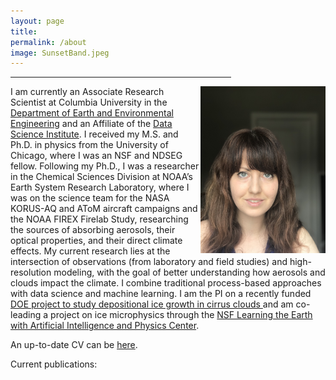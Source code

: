 ```yaml
---
layout: page
title: 
permalink: /about
image: SunsetBand.jpeg
---
```


<hr style="width:70%">

<img src="./assets/img/KLamb.JPG" width="200" align="right"/>
I am currently an Associate Research Scientist at Columbia University in the <a href="https://gentinelab.eee.columbia.edu/people">Department of Earth and Environmental Engineering</a> and an Affiliate of the <a href="https://datascience.columbia.edu/people/kara-lamb/">Data Science Institute</a>. I received my M.S. and Ph.D. in physics from the University of Chicago, where I was an NSF and NDSEG fellow. Following my Ph.D., I was a researcher in the Chemical Sciences Division at NOAA’s Earth System Research Laboratory, where I was on the science team for the NASA KORUS-AQ and AToM aircraft campaigns and the NOAA FIREX Firelab Study, researching the sources of absorbing aerosols, their optical properties, and their direct climate effects. My current research lies at the intersection of observations (from laboratory and field studies) and high-resolution modeling, with the goal of better understanding how aerosols and clouds impact the climate. I combine traditional process-based approaches with data science and machine learning. I am the PI on a recently funded <a href="https://asr.science.energy.gov/projects/16120"> DOE project to study depositional ice growth in cirrus clouds </a> and am co-leading a project on ice microphysics through the <a href="https://leap.columbia.edu">NSF Learning the Earth with Artificial Intelligence and Physics Center</a>.


An up-to-date CV can be <a href="{{site.baseurl}}/assets/cv/CVLamb2022.pdf">here</a>.

Current publications: <a href="https://scholar.google.com/citations?user=G9SNJUMAAAAJ" class="ai ai-google-scholar-square ai-2x"></a> <a href="https://www.researchgate.net/profile/Kara_Lamb" class="ai ai-researchgate-square ai-2x"></a>

